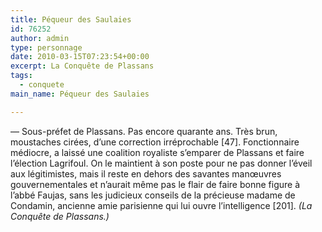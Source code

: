 ```yaml
---
title: Péqueur des Saulaies
id: 76252
author: admin
type: personnage
date: 2010-03-15T07:23:54+00:00
excerpt: La Conquête de Plassans
tags:
  - conquete
main_name: Péqueur des Saulaies

---
```

— Sous-préfet de Plassans. Pas encore quarante ans. Très brun, moustaches cirées, d&rsquo;une correction irréprochable [47]. Fonctionnaire médiocre, a laissé une coalition royaliste s&rsquo;emparer de Plassans et faire l&rsquo;élection Lagrifoul. On le maintient à son poste pour ne pas donner l&rsquo;éveil aux légitimistes, mais il reste en dehors des savantes manœuvres gouvernementales et n&rsquo;aurait même pas le flair de faire bonne figure à l&rsquo;abbé Faujas, sans les judicieux conseils de la précieuse madame de Condamin, ancienne amie parisienne qui lui ouvre l&rsquo;intelligence [201]. _(La Conquête de Plassans.)_